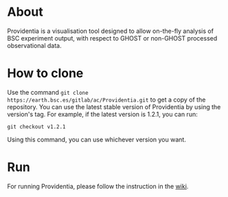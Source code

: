 # About

Providentia is a visualisation tool designed to allow on-the-fly analysis of BSC experiment output, with respect to GHOST or non-GHOST processed observational data.

# How to clone

Use the command `git clone https://earth.bsc.es/gitlab/ac/Providentia.git` to get a 
copy of the repository. You can use the latest stable version of Providentia
by using the version's tag. For example, if the latest version is 1.2.1,
you can run:

```
git checkout v1.2.1
```

Using this command, you can use whichever version you want.

# Run

For running Providentia, please follow the instruction in 
the [wiki](https://earth.bsc.es/gitlab/ac/Providentia/-/wikis/home).

